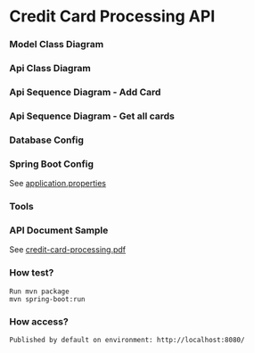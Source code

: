 # Credit Card Processing API

### Model Class Diagram

### Api Class Diagram

### Api Sequence Diagram - Add Card

### Api Sequence Diagram - Get all cards

### Database Config

### Spring Boot Config
See [application.properties](https://github.com/rahulmzn) 

### Tools

### API Document Sample	
See [credit-card-processing.pdf](https://github.com/rahulmzn/) 

### How test?
	Run mvn package 
	mvn spring-boot:run 
	
### How access?	
    Published by default on environment: http://localhost:8080/
